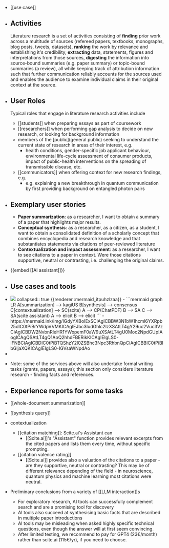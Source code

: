 - [[use case]]
- ## Activities
  Literature research is a set of activities consisting of **finding** prior work across a multitude of sources (refereed papers, textbooks, monographs, blog posts, tweets, datasets), **ranking** the work by relevance and establishing it's credibility, **extracting** data, statements, figures and interpretations from those sources, **digesting** the information into source-bound summaries (e.g. paper summary) or topic-bound summaries (a review), all while keeping track of attribution information such that further communication reliably accounts for the sources used and enables the audience to examine individual claims in their original context at the source.
- ## User Roles 
  
  Typical roles that engage in literature research activities include
  
  * [[students]] when preparing essays as part of coursework
  * [[researchers]] when performing gap analysis to decide on new research, or looking for background information
  * members of the [public](general public) seeking to understand the current state of research in areas of their interest, e.g.
    *  health conditions, gender-specific job applicant behaviour, environmental life-cycle assessment of consumer products, impact of public-health interventions on the spreading of transmissible disease, etc.
  * [[communicators]] when offering context for new research findings, e.g.   
    * e.g. explaining a new breakthrough in quantum communication by first providing background on entangled photon pairs
- ## Exemplary user stories
  
  * **Paper summarization**: as a researcher, I want to obtain a summary of a paper that highlights major results. 
  * **Conceptual synthesis**: as a researcher, as a citizen, as a student, I want to obtain a consolidated definition of a scholarly concept that combines encyclopedia and research knowledge and that substantiates statements via citations of peer-reviewed literature
  * **Contextualization and impact assessment**: as a researcher, I want to see citations to a paper in context. Were those citations supportive, neutral or contrasting, i.e. challenging the original claims.
- {{embed [[AI assistant]]}}
- ## Use cases and tools
- <img src="https://mermaid.ink/img/IGdyYXBoIExSCiAgICBBW3N1bW1hcml6YXRpb25dIC0tPiBrYWdpVVMKICAgIEJbc3ludGhlc2lzXSAtLT4gY29uc2Vuc3VzCiAgICBDW2NvbnRleHR1YWxpemF0aW9uXSAtLT4gU0Moc2NpdGUpIAogICAgQSAtLT4gQ1AoQ2hhdFBERikKICAgIEIgLS0-IFNBCiAgICBDIC0tPiBTQShzY2l0ZSBhc3Npc3RhbnQpCiAgICBBIC0tPiBlbGljaXQKICAgIEIgLS0-IGVsaWNpdAo" />
  collapsed:: true
  {{renderer :mermaid_itpuhzlzaa}}
	- ```mermaid
	  graph LR
	      A[summarization] --> kagiUS
	      B[synthesis] --> consensus
	      C[contextualization] --> SC(scite) 
	      A --> CP(ChatPDF)
	      B --> SA
	      C --> SA(scite assistant)
	      A --> elicit
	      B --> elicit
	  ```
	- https://mermaid.ink/img/IGdyYXBoIExSCiAgICBBW3N1bW1hcml6YXRpb25dIC0tPiBrYWdpVVMKICAgIEJbc3ludGhlc2lzXSAtLT4gY29uc2Vuc3VzCiAgICBDW2NvbnRleHR1YWxpemF0aW9uXSAtLT4gU0Moc2NpdGUpIAogICAgQSAtLT4gQ1AoQ2hhdFBERikKICAgIEIgLS0-IFNBCiAgICBDIC0tPiBTQShzY2l0ZSBhc3Npc3RhbnQpCiAgICBBIC0tPiBlbGljaXQKICAgIEIgLS0-IGVsaWNpdAo
-
- Note: some of the services above will also undertake formal writing tasks (grants, papers, essays); this section only considers literature research - finding facts and references.
- ## Experience reports for some tasks
- [[whole-document summarization]]
- [[synthesis query]]
- contextualization
	- [[citation matching]]: Scite.ai's Assistant can
		- [[Scite.ai]]'s "Assistant" function provides relevant excerpts from the cited papers and lists them every time, without specific prompting.
	- [[citation valence rating]]
		- [[Scite.ai]] provides also a valuation of the citations to a paper - are they supportive, neutral or contrasting? This may be of different relevance depending of the field - in neuroscience, quantum physics and machine learning most citations were neutral.
- Preliminary conclusions from a variety of [[LLM interaction]]s
	- For exploratory research, AI tools can successfully complement search and are a promising tool for discovery
	- AI tools also succeed at synthesising basic facts that are described in multiple paper introductions
	- AI tools may be misleading when asked highly specific technical questions, even though the answer will at first seem convincing.
	- After limited testing, we recommend to pay for GPT4 (23€/month) rather than scite.ai (115€/yr), if you need to choose.